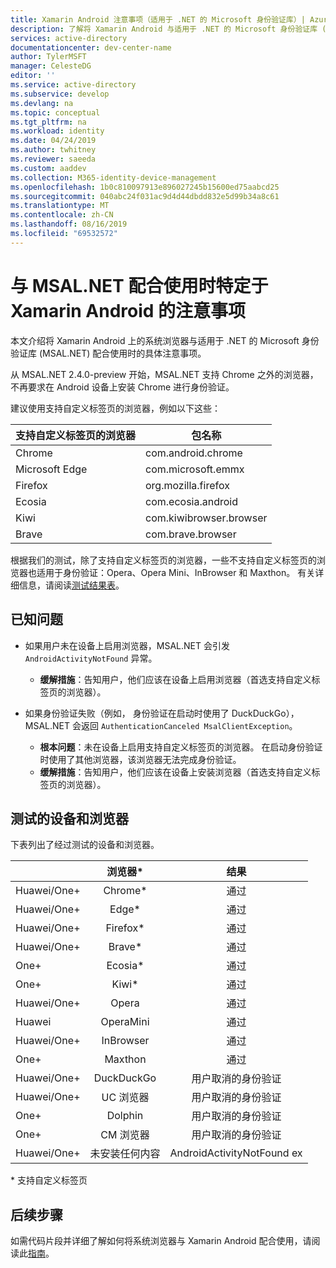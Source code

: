 ```yaml
---
title: Xamarin Android 注意事项（适用于 .NET 的 Microsoft 身份验证库）| Azure
description: 了解将 Xamarin Android 与适用于 .NET 的 Microsoft 身份验证库 (MSAL.NET) 配合使用时的具体注意事项。
services: active-directory
documentationcenter: dev-center-name
author: TylerMSFT
manager: CelesteDG
editor: ''
ms.service: active-directory
ms.subservice: develop
ms.devlang: na
ms.topic: conceptual
ms.tgt_pltfrm: na
ms.workload: identity
ms.date: 04/24/2019
ms.author: twhitney
ms.reviewer: saeeda
ms.custom: aaddev
ms.collection: M365-identity-device-management
ms.openlocfilehash: 1b0c810097913e896027245b15600ed75aabcd25
ms.sourcegitcommit: 040abc24f031ac9d4d44dbdd832e5d99b34a8c61
ms.translationtype: MT
ms.contentlocale: zh-CN
ms.lasthandoff: 08/16/2019
ms.locfileid: "69532572"
---
```

# <a name="xamarin-android-specific-considerations-with-msalnet"></a>与 MSAL.NET 配合使用时特定于 Xamarin Android 的注意事项
本文介绍将 Xamarin Android 上的系统浏览器与适用于 .NET 的 Microsoft 身份验证库 (MSAL.NET) 配合使用时的具体注意事项。

从 MSAL.NET 2.4.0-preview 开始，MSAL.NET 支持 Chrome 之外的浏览器，不再要求在 Android 设备上安装 Chrome 进行身份验证。

建议使用支持自定义标签页的浏览器，例如以下这些：

| 支持自定义标签页的浏览器 | 包名称 |
|------| ------- |
|Chrome | com.android.chrome|
|Microsoft Edge | com.microsoft.emmx|
|Firefox | org.mozilla.firefox|
|Ecosia | com.ecosia.android|
|Kiwi | com.kiwibrowser.browser|
|Brave | com.brave.browser|

根据我们的测试，除了支持自定义标签页的浏览器，一些不支持自定义标签页的浏览器也适用于身份验证：Opera、Opera Mini、InBrowser 和 Maxthon。 有关详细信息，请阅读[测试结果表](https://github.com/AzureAD/microsoft-authentication-library-for-dotnet/wiki/Android-system-browser#devices-and-browsers-tested)。

## <a name="known-issues"></a>已知问题

- 如果用户未在设备上启用浏览器，MSAL.NET 会引发 `AndroidActivityNotFound` 异常。 
  - **缓解措施**：告知用户，他们应该在设备上启用浏览器（首选支持自定义标签页的浏览器）。

- 如果身份验证失败（例如， 身份验证在启动时使用了 DuckDuckGo），MSAL.NET 会返回 `AuthenticationCanceled MsalClientException`。 
  - **根本问题**：未在设备上启用支持自定义标签页的浏览器。 在启动身份验证时使用了其他浏览器，该浏览器无法完成身份验证。 
  - **缓解措施**：告知用户，他们应该在设备上安装浏览器（首选支持自定义标签页的浏览器）。

## <a name="devices-and-browsers-tested"></a>测试的设备和浏览器
下表列出了经过测试的设备和浏览器。

| | 浏览器&ast;     |  结果  | 
| ------------- |:-------------:|:-----:|
| Huawei/One+ | Chrome&ast; | 通过|
| Huawei/One+ | Edge&ast; | 通过|
| Huawei/One+ | Firefox&ast; | 通过|
| Huawei/One+ | Brave&ast; | 通过|
| One+ | Ecosia&ast; | 通过|
| One+ | Kiwi&ast; | 通过|
| Huawei/One+ | Opera | 通过|
| Huawei | OperaMini | 通过|
| Huawei/One+ | InBrowser | 通过|
| One+ | Maxthon | 通过|
| Huawei/One+ | DuckDuckGo | 用户取消的身份验证|
| Huawei/One+ | UC 浏览器 | 用户取消的身份验证|
| One+ | Dolphin | 用户取消的身份验证|
| One+ | CM 浏览器 | 用户取消的身份验证|
| Huawei/One+ | 未安装任何内容 | AndroidActivityNotFound ex|

&ast; 支持自定义标签页

## <a name="next-steps"></a>后续步骤
如需代码片段并详细了解如何将系统浏览器与 Xamarin Android 配合使用，请阅读此[指南](https://github.com/AzureAD/microsoft-authentication-library-for-dotnet/wiki/MSAL.NET-uses-web-browser#choosing-between-embedded-web-browser-or-system-browser-on-xamarinandroid)。  